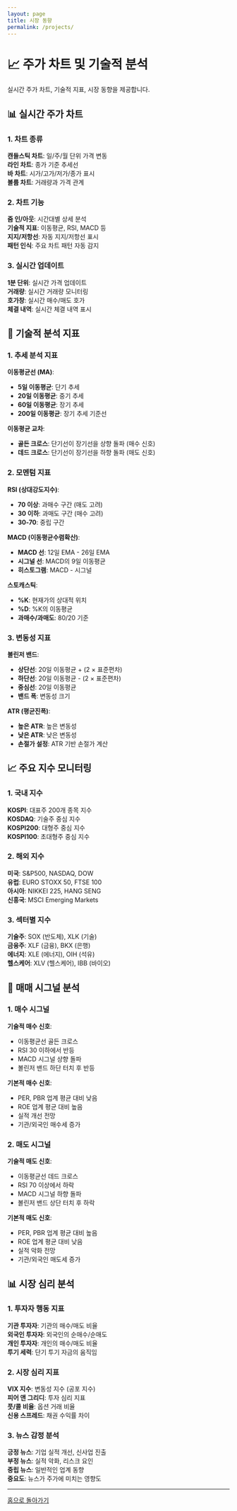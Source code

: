 ```yaml
---
layout: page
title: 시장 동향
permalink: /projects/
---
```


# 📈 주가 차트 및 기술적 분석

실시간 주가 차트, 기술적 지표, 시장 동향을 제공합니다.

## 📊 실시간 주가 차트

### 1. 차트 종류
**캔들스틱 차트**: 일/주/월 단위 가격 변동  
**라인 차트**: 종가 기준 추세선  
**바 차트**: 시가/고가/저가/종가 표시  
**볼륨 차트**: 거래량과 가격 관계

### 2. 차트 기능
**줌 인/아웃**: 시간대별 상세 분석  
**기술적 지표**: 이동평균, RSI, MACD 등  
**지지/저항선**: 자동 지지/저항선 표시  
**패턴 인식**: 주요 차트 패턴 자동 감지

### 3. 실시간 업데이트
**1분 단위**: 실시간 가격 업데이트  
**거래량**: 실시간 거래량 모니터링  
**호가창**: 실시간 매수/매도 호가  
**체결 내역**: 실시간 체결 내역 표시

## 🔧 기술적 분석 지표

### 1. 추세 분석 지표
**이동평균선 (MA)**:
- **5일 이동평균**: 단기 추세
- **20일 이동평균**: 중기 추세  
- **60일 이동평균**: 장기 추세
- **200일 이동평균**: 장기 추세 기준선

**이동평균 교차**:
- **골든 크로스**: 단기선이 장기선을 상향 돌파 (매수 신호)
- **데드 크로스**: 단기선이 장기선을 하향 돌파 (매도 신호)

### 2. 모멘텀 지표
**RSI (상대강도지수)**:
- **70 이상**: 과매수 구간 (매도 고려)
- **30 이하**: 과매도 구간 (매수 고려)
- **30-70**: 중립 구간

**MACD (이동평균수렴확산)**:
- **MACD 선**: 12일 EMA - 26일 EMA
- **시그널 선**: MACD의 9일 이동평균
- **히스토그램**: MACD - 시그널

**스토캐스틱**:
- **%K**: 현재가의 상대적 위치
- **%D**: %K의 이동평균
- **과매수/과매도**: 80/20 기준

### 3. 변동성 지표
**볼린저 밴드**:
- **상단선**: 20일 이동평균 + (2 × 표준편차)
- **하단선**: 20일 이동평균 - (2 × 표준편차)
- **중심선**: 20일 이동평균
- **밴드 폭**: 변동성 크기

**ATR (평균진폭)**:
- **높은 ATR**: 높은 변동성
- **낮은 ATR**: 낮은 변동성
- **손절가 설정**: ATR 기반 손절가 계산

## 📈 주요 지수 모니터링

### 1. 국내 지수
**KOSPI**: 대표주 200개 종목 지수  
**KOSDAQ**: 기술주 중심 지수  
**KOSPI200**: 대형주 중심 지수  
**KOSPI100**: 초대형주 중심 지수

### 2. 해외 지수
**미국**: S&P500, NASDAQ, DOW  
**유럽**: EURO STOXX 50, FTSE 100  
**아시아**: NIKKEI 225, HANG SENG  
**신흥국**: MSCI Emerging Markets

### 3. 섹터별 지수
**기술주**: SOX (반도체), XLK (기술)  
**금융주**: XLF (금융), BKX (은행)  
**에너지**: XLE (에너지), OIH (석유)  
**헬스케어**: XLV (헬스케어), IBB (바이오)

## 🎯 매매 시그널 분석

### 1. 매수 시그널
**기술적 매수 신호**:
- 이동평균선 골든 크로스
- RSI 30 이하에서 반등
- MACD 시그널 상향 돌파
- 볼린저 밴드 하단 터치 후 반등

**기본적 매수 신호**:
- PER, PBR 업계 평균 대비 낮음
- ROE 업계 평균 대비 높음
- 실적 개선 전망
- 기관/외국인 매수세 증가

### 2. 매도 시그널
**기술적 매도 신호**:
- 이동평균선 데드 크로스
- RSI 70 이상에서 하락
- MACD 시그널 하향 돌파
- 볼린저 밴드 상단 터치 후 하락

**기본적 매도 신호**:
- PER, PBR 업계 평균 대비 높음
- ROE 업계 평균 대비 낮음
- 실적 악화 전망
- 기관/외국인 매도세 증가

## 📊 시장 심리 분석

### 1. 투자자 행동 지표
**기관 투자자**: 기관의 매수/매도 비율  
**외국인 투자자**: 외국인의 순매수/순매도  
**개인 투자자**: 개인의 매수/매도 비율  
**투기 세력**: 단기 투기 자금의 움직임

### 2. 시장 심리 지표
**VIX 지수**: 변동성 지수 (공포 지수)  
**피어 앤 그리디**: 투자 심리 지표  
**풋/콜 비율**: 옵션 거래 비율  
**신용 스프레드**: 채권 수익률 차이

### 3. 뉴스 감정 분석
**긍정 뉴스**: 기업 실적 개선, 신사업 진출  
**부정 뉴스**: 실적 악화, 리스크 요인  
**중립 뉴스**: 일반적인 업계 동향  
**중요도**: 뉴스가 주가에 미치는 영향도

---

[홈으로 돌아가기](/)
